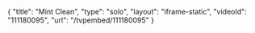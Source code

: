 {
    "title": "Mint  Clean",
    "type": "solo",
    "layout": "iframe-static",
    "videoId": "111180095",
    "url": "\/tvpembed\/111180095"
}